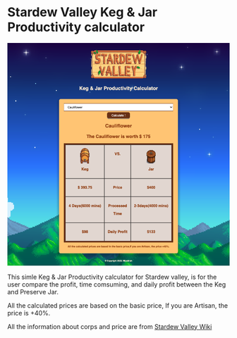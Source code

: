 # Stardew Valley Keg & Jar Productivity calculator
![img-STV](https://github.com/miya-w/StardewValley-productivity-calculator/blob/main/img/STV-calculator.png)

This simle Keg & Jar Productivity calculator for Stardew valley, is for the user compare the profit, time comsuming, and daily profit between the Keg and Preserve Jar.

All the calculated prices are based on the basic price, If you are Artisan, the price is +40%.

All the information about corps and price are from [Stardew Valley Wiki](https://www.stardewvalleywiki.com/Stardew_Valley_Wiki) 

